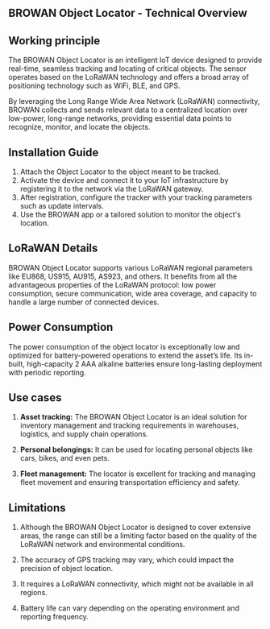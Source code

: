 ## BROWAN Object Locator - Technical Overview

## Working principle

The BROWAN Object Locator is an intelligent IoT device designed to provide real-time, seamless tracking and locating of critical objects. The sensor operates based on the LoRaWAN technology and offers a broad array of positioning technology such as WiFi, BLE, and GPS.

By leveraging the Long Range Wide Area Network (LoRaWAN) connectivity, BROWAN collects and sends relevant data to a centralized location over low-power, long-range networks, providing essential data points to recognize, monitor, and locate the objects. 

## Installation Guide

1. Attach the Object Locator to the object meant to be tracked.
2. Activate the device and connect it to your IoT infrastructure by registering it to the network via the LoRaWAN gateway.
3. After registration, configure the tracker with your tracking parameters such as update intervals.
4. Use the BROWAN app or a tailored solution to monitor the object's location.

## LoRaWAN Details

BROWAN Object Locator supports various LoRaWAN regional parameters like EU868, US915, AU915, AS923, and others. It benefits from all the advantageous properties of the LoRaWAN protocol: low power consumption, secure communication, wide area coverage, and capacity to handle a large number of connected devices.

## Power Consumption

The power consumption of the object locator is exceptionally low and optimized for battery-powered operations to extend the asset’s life. Its in-built, high-capacity 2 AAA alkaline batteries ensure long-lasting deployment with periodic reporting.

## Use cases

1. **Asset tracking:** The BROWAN Object Locator is an ideal solution for inventory management and tracking requirements in warehouses, logistics, and supply chain operations.
   
2. **Personal belongings:** It can be used for locating personal objects like cars, bikes, and even pets.

3. **Fleet management:** The locator is excellent for tracking and managing fleet movement and ensuring transportation efficiency and safety.

## Limitations

1. Although the BROWAN Object Locator is designed to cover extensive areas, the range can still be a limiting factor based on the quality of the LoRaWAN network and environmental conditions.

2. The accuracy of GPS tracking may vary, which could impact the precision of object location.

3. It requires a LoRaWAN connectivity, which might not be available in all regions.

4. Battery life can vary depending on the operating environment and reporting frequency.